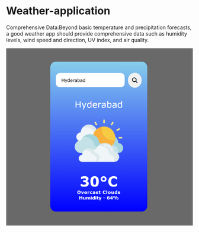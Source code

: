 # Weather-application
Comprehensive Data:Beyond basic temperature and precipitation forecasts, a good weather app should provide comprehensive data such as humidity levels, wind speed and direction, UV index, and air quality.

![image alt](https://github.com/karimmohdrafi/weather/blob/557ea4918683d7554ccabfd73e43f2ac800d736c/Screenshot%202025-07-12%20195409.png)
